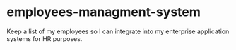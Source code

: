 # employees-managment-system
Keep a list of my employees so I can integrate into my enterprise application systems for HR purposes.
